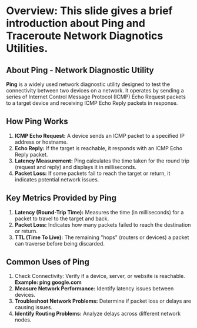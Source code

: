 # Overview: This slide gives a brief introduction about **Ping** and **Traceroute** Network Diagnotics Utilities.

## About Ping - Network Diagnostic Utility

**Ping** is a widely used network diagnostic utility designed to test the connectivity between two devices on a network. It operates by sending a series of Internet Control Message Protocol (ICMP) Echo Request packets to a target device and receiving ICMP Echo Reply packets in response.

## How Ping Works

1. **ICMP Echo Request:** A device sends an ICMP packet to a specified IP address or hostname.
2. **Echo Reply:** If the target is reachable, it responds with an ICMP Echo Reply packet.
3. **Latency Measurement:** Ping calculates the time taken for the round trip (request and reply) and displays it in milliseconds.
4. **Packet Loss:** If some packets fail to reach the target or return, it indicates potential network issues.

## Key Metrics Provided by Ping

1. **Latency (Round-Trip Time):** Measures the time (in milliseconds) for a packet to travel to the target and back.
2. **Packet Loss:** Indicates how many packets failed to reach the destination or return.
3. **TTL (Time To Live):** The remaining "hops" (routers or devices) a packet can traverse before being discarded.

## Common Uses of Ping

1. Check Connectivity: Verify if a device, server, or website is reachable.
   **Example: ping google.com**
2. **Measure Network Performance:** Identify latency issues between devices.
3. **Troubleshoot Network Problems:** Determine if packet loss or delays are causing issues.
4. **Identify Routing Problems:** Analyze delays across different network nodes.
